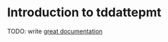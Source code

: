 # Introduction to tddattepmt

TODO: write [great documentation](http://jacobian.org/writing/what-to-write/)
